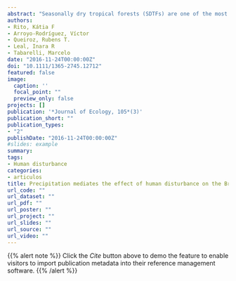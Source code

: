 ```yaml
---
abstract: "Seasonally dry tropical forests (SDTFs) are one of the most threatened forests worldwide. These species-rich forests not only cope with several acute (e.g. forest loss) and chronic (e.g. overgrazing and firewood extraction) human disturbances, but also with climate change (e.g. longer and more severe droughts); yet, the isolated and combined effects of climate and acute and chronic human disturbances on SDTF vegetation are poorly known. * Given the environmental filter imposed by drought in SDTFs, the composition and structure of vegetation is expected to be strongly associated with annual precipitation, and thus the effects of human disturbances on vegetation may also depend on precipitation (i.e. interacting effect). * We tested these hypotheses in the Brazilian Caatinga – a SDTF threatened by climate change and human disturbances. We evaluated the isolated and combined (both additive and multiplicative) effect of precipitation, a chronic disturbance index and acute disturbance (landscape forest cover) on the diversity, stem density, evenness, taxonomic composition and aboveground biomass of adult trees and shrubs across 19 0.1-ha plots distributed along a disturbance and precipitation gradients. * We recorded 5541 stems from 129 species. Precipitation showed a stronger (positive) effect on species diversity than acute and chronic disturbances and, as expected, the effect of disturbance depended on precipitation (interacting effect): i.e. species diversity (especially the number of rare species) was negatively related to forest loss but positively related to chronic disturbance in wetter sites, whereas in drier sites, species diversity was weakly related to forest cover, but strongly and negatively related to chronic disturbance. Contrary to species diversity, community evenness, stem density and biomass were weakly related to all predictors. * Synthesis. Precipitation appears to be a strong environmental filter determining the distribution of water-demanding plant species. Chronic disturbance in wetter (high-productive) forests may favour species diversity by increasing ecosystem heterogeneity (intermediate disturbance hypothesis). Yet, the biodiversity costs of chronic disturbance are higher in drier (low-productive) forests; i.e. there is a co-limitation imposed by drought and disturbance in drier forests. Overall, our findings indicate that rapid climatic changes in the region will probably have strong negative effects on this SDTF."
authors:
- Rito, Kátia F
- Arroyo-Rodríguez, Víctor
- Queiroz, Rubens T.
- Leal, Inara R
- Tabarelli, Marcelo
date: "2016-11-24T00:00:00Z"
doi: "10.1111/1365-2745.12712"
featured: false
image:
  caption: ''
  focal_point: ""
  preview_only: false
projects: []
publication: '*Journal of Ecology, 105*(3)'
publication_short: ""
publication_types:
- "2"
publishDate: "2016-11-24T00:00:00Z"
#slides: example
summary: 
tags:
- Human disturbance
categories: 
- articulos
title: Precipitation mediates the effect of human disturbance on the Brazilian Caatinga vegetation
url_code: ""
url_dataset: ""
url_pdf: ""
url_poster: ""
url_project: ""
url_slides: ""
url_source: ""
url_video: ""
---
```


{{% alert note %}}
Click the *Cite* button above to demo the feature to enable visitors to import publication metadata into their reference management software.
{{% /alert %}}

